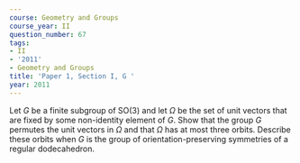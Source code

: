 ```yaml
---
course: Geometry and Groups
course_year: II
question_number: 67
tags:
- II
- '2011'
- Geometry and Groups
title: 'Paper 1, Section I, G '
year: 2011
---
```




Let $G$ be a finite subgroup of $\mathrm{SO}(3)$ and let $\Omega$ be the set of unit vectors that are fixed by some non-identity element of $G$. Show that the group $G$ permutes the unit vectors in $\Omega$ and that $\Omega$ has at most three orbits. Describe these orbits when $G$ is the group of orientation-preserving symmetries of a regular dodecahedron.